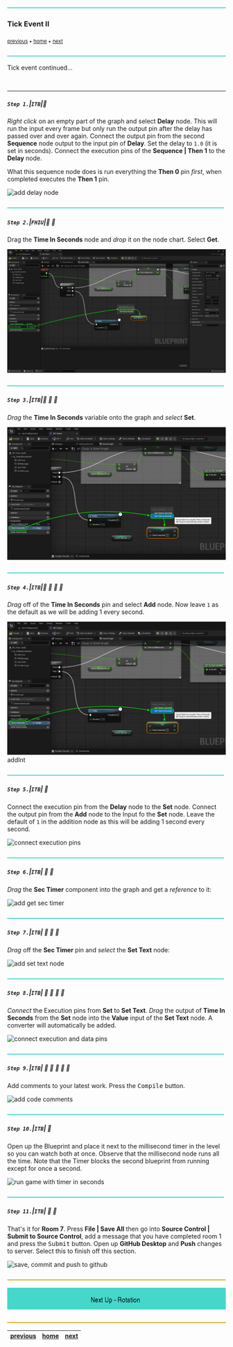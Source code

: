 ![](../images/line3.png)

### Tick Event II

<sub>[previous](../tick-event/README.md#user-content-tick-event) • [home](../README.md#user-content-ue4-blueprints) • [next](../rotation/README.md#user-content-rotation)</sub>

![](../images/line3.png)

Tick event continued...

<br>

---


##### `Step 1.`\|`ITB`|:small_blue_diamond:

*Right click* on an empty part of the graph and select **Delay** node. This will run the input every frame but only run the output pin after the delay has passed over and over again. Connect the output pin from the second **Sequence** node output to the input pin of **Delay**. Set the delay to `1.0` (it is set in seconds). Connect the execution pins of the **Sequence | Then 1** to the **Delay** node.

What this sequence node does is run everything the **Then 0** pin *first*, when completed executes the **Then 1** pin.

![add delay node](images/AddDelayNode.jpg)

![](../images/line2.png)

##### `Step 2.`\|`FHIU`|:small_blue_diamond: :small_blue_diamond: 

Drag the **Time In Seconds** node and *drop* it on the node chart. Select **Get**.

![add get time in seconds](images/AddToIntRm7.png)

![](../images/line2.png)

##### `Step 3.`\|`ITB`|:small_blue_diamond: :small_blue_diamond: :small_blue_diamond:

*Drag* the **Time In Seconds** variable onto the graph and *select* **Set**.

![addition and time in seconds node](images/AddAndSet.png)


![](../images/line2.png)

##### `Step 4.`\|`ITB`|:small_blue_diamond: :small_blue_diamond: :small_blue_diamond: :small_blue_diamond:

*Drag* off of the **Time In Seconds** pin and select **Add** node. Now leave `1` as the default as we will be adding 1 every second. 

![addition and time in seconds node](images/AddAndSet.png)
addInt

![](../images/line2.png)

##### `Step 5.`\|`ITB`| :small_orange_diamond:

Connect the execution pin from the **Delay** node to the **Set** node. Connect the output pin from the **Add** node to the Input fo the **Set** node. Leave the default of `1` in the addition node as this will be adding 1 second every second.

![connect execution pins](images/ConnectIntPinsRm7.jpg)

![](../images/line2.png)

##### `Step 6.`\|`ITB`| :small_orange_diamond: :small_blue_diamond:

*Drag* the **Sec Timer** component into the graph and get a *reference* to it:

![add get sec timer](images/RefSecTimerRm7.jpg)

![](../images/line2.png)

##### `Step 7.`\|`ITB`| :small_orange_diamond: :small_blue_diamond: :small_blue_diamond:

*Drag* off the **Sec Timer** pin and *select* the **Set Text** node:

![add set text node](images/SecTimerSetTextRm7.jpg)

![](../images/line2.png)

##### `Step 8.`\|`ITB`| :small_orange_diamond: :small_blue_diamond: :small_blue_diamond: :small_blue_diamond:

*Connect* the Execution pins from **Set** to **Set Text**. *Drag* the output of **Time In Seconds** from the **Set** node into the **Value** input of the **Set Text** node. A converter will automatically be added.

![connect execution and data pins](images/ConnectFinalPinsRm7.jpg)

![](../images/line2.png)

##### `Step 9.`\|`ITB`| :small_orange_diamond: :small_blue_diamond: :small_blue_diamond: :small_blue_diamond: :small_blue_diamond:

Add comments to your latest work. Press the <kbd>Compile</kbd> button.

![add code comments](images/FinalCommentsRm7.jpg)

![](../images/line2.png)

##### `Step 10.`\|`ITB`| :large_blue_diamond:

Open up the Blueprint and place it next to the millisecond timer in the level so you can watch both at once. Observe that the millisecond node runs all the time. Note that the Timer blocks the second blueprint from running except for once a second.

![run game with timer in seconds](images/SecondTimer.gif)

![](../images/line2.png)

##### `Step 11.`\|`ITB`| :large_blue_diamond: :small_blue_diamond: 

That's it for **Room 7**. Press **File | Save All** then go into **Source Control | Submit to Source Control**, add a message that you have completed room 1 and press the <kbd>Submit</kbd> button. Open up **GitHub Desktop** and **Push** changes to server. Select this to finish off this section.

![save, commit and push to github](images/Room7Github.jpg)

![](../images/line.png)

<!-- <img src="https://via.placeholder.com/1000x100/45D7CA/000000/?text=Next Up - Rotation"> -->
![next up next tile](images/banner.png)

![](../images/line.png)

| [previous](../tick-event/README.md#user-content-tick-event)| [home](../README.md#user-content-ue4-blueprints) | [next](../rotation/README.md#user-content-rotation)|
|---|---|---|
